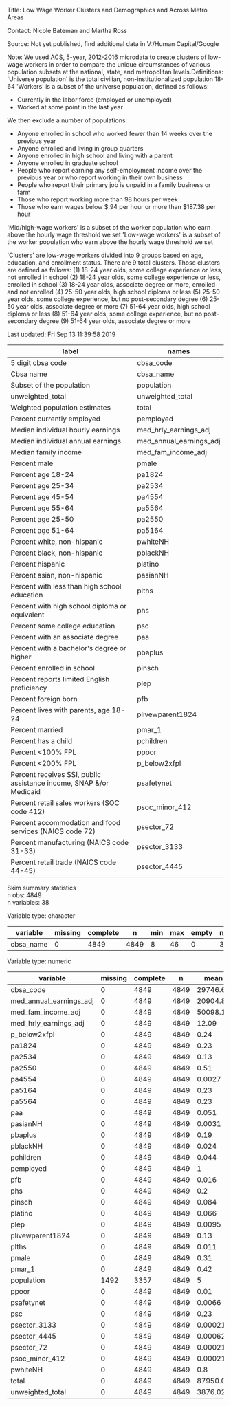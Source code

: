 
Title:  Low Wage Worker Clusters and Demographics and Across Metro Areas  

Contact:  Nicole Bateman and Martha Ross  

Source:  Not yet published, find additional data in V:/Human Capital/Google  

Note:  We used ACS, 5-year, 2012-2016 microdata to create clusters of low-wage workers
in order to compare the unique circumstances of various population subsets at the national, state, 
and metropolitan levels.Definitions:
'Universe population' is the total civilian, non-institutionalized population 18-64
'Workers' is a subset of the universe population, defined as follows: 
- Currently in the labor force (employed or unemployed)
- Worked at some point in the last year

We then exclude a number of populations: 
- Anyone enrolled in school who worked fewer than 14 weeks over the previous year 
- Anyone enrolled and living in group quarters
- Anyone enrolled in high school and living with a parent
- Anyone enrolled in graduate school
- People who report earning any self-employment income over the previous year or who report working in their own business
- People who report their primary job is unpaid in a family business or farm
- Those who report working more than 98 hours per week
- Those who earn wages below $.94 per hour or more than $187.38 per hour

'Mid/high-wage workers' is a subset of the worker population who earn above the hourly wage threshold we set
'Low-wage workers' is a subset of the worker population who earn above the hourly wage threshold we set

'Clusters' are low-wage workers divided into 9 groups based on age, education, and enrollment status. There are 9 total clusters. 
Those clusters are defined as follows: 
(1) 18-24 year olds, some college experience or less, not enrolled in school 
(2) 18-24 year olds, some college experience or less, enrolled in school 
(3) 18-24 year olds, associate degree or more, enrolled and not enrolled 
(4) 25-50 year olds, high school diploma or less 
(5) 25-50 year olds, some college experience, but no post-secondary degree 
(6) 25-50 year olds, associate degree or more 
(7) 51-64 year olds, high school diploma or less 
(8) 51-64 year olds, some college experience, but no post-secondary degree 
(9) 51-64 year olds, associate degree or more
  

Last updated:  Fri Sep 13 11:39:58 2019 



|                               label                                |          names          |
|--------------------------------------------------------------------|-------------------------|
|                         5 digit cbsa code                          |        cbsa_code        |
|                             Cbsa name                              |        cbsa_name        |
|                      Subset of the population                      |       population        |
|                          unweighted_total                          |    unweighted_total     |
|                   Weighted population estimates                    |          total          |
|                     Percent currently employed                     |        pemployed        |
|                 Median individual hourly earnings                  |  med_hrly_earnings_adj  |
|                 Median individual annual earnings                  | med_annual_earnings_adj |
|                        Median family income                        |   med_fam_income_adj    |
|                            Percent male                            |          pmale          |
|                         Percent age 18-24                          |         pa1824          |
|                         Percent age 25-34                          |         pa2534          |
|                         Percent age 45-54                          |         pa4554          |
|                         Percent age 55-64                          |         pa5564          |
|                         Percent age 25-50                          |         pa2550          |
|                         Percent age 51-64                          |         pa5164          |
|                    Percent white, non-hispanic                     |        pwhiteNH         |
|                    Percent black, non-hispanic                     |        pblackNH         |
|                          Percent hispanic                          |         platino         |
|                    Percent asian, non-hispanic                     |        pasianNH         |
|            Percent with less than high school education            |          plths          |
|           Percent with high school diploma or equivalent           |           phs           |
|                   Percent some college education                   |           psc           |
|                  Percent with an associate degree                  |           paa           |
|             Percent with a bachelor's degree or higher             |         pbaplus         |
|                     Percent enrolled in school                     |         pinsch          |
|            Percent reports limited English proficiency             |          plep           |
|                        Percent foreign born                        |           pfb           |
|               Percent lives with parents, age 18-24                |    plivewparent1824     |
|                          Percent married                           |         pmar_1          |
|                        Percent has a child                         |        pchildren        |
|                         Percent <100% FPL                          |          ppoor          |
|                         Percent <200% FPL                          |      p_below2xfpl       |
| Percent receives SSI, public assistance income, SNAP &/or Medicaid |       psafetynet        |
|            Percent retail sales workers (SOC code 412)             |     psoc_minor_412      |
|      Percent accommodation and food services (NAICS code 72)       |       psector_72        |
|              Percent manufacturing (NAICS code 31-33)              |      psector_3133       |
|              Percent retail trade (NAICS code 44-45)               |      psector_4445       |


Skim summary statistics  
 n obs: 4849    
 n variables: 38    

Variable type: character

| variable  | missing | complete |  n   | min | max | empty | n_unique |
|-----------|---------|----------|------|-----|-----|-------|----------|
| cbsa_name |    0    |   4849   | 4849 |  8  | 46  |   0   |   373    |

Variable type: numeric

|        variable         | missing | complete |  n   |   mean   |    sd     |  p0   |  p25  |  p50  |  p75  |  p100   |
|-------------------------|---------|----------|------|----------|-----------|-------|-------|-------|-------|---------|
|        cbsa_code        |    0    |   4849   | 4849 | 29746.68 | 11401.34  | 10180 | 19780 | 29460 | 39820 |  49740  |
| med_annual_earnings_adj |    0    |   4849   | 4849 | 20904.82 | 10649.99  | 3168  | 15209 | 19009 | 21571 |  88944  |
|   med_fam_income_adj    |    0    |   4849   | 4849 | 50098.13 | 18160.09  | 5112  | 37383 | 46718 | 59807 | 143844  |
|  med_hrly_earnings_adj  |    0    |   4849   | 4849 |  12.09   |   4.63    |   5   |  10   |  11   |  13   |   42    |
|      p_below2xfpl       |    0    |   4849   | 4849 |   0.24   |   0.43    |   0   |   0   |   0   |   0   |    1    |
|         pa1824          |    0    |   4849   | 4849 |   0.23   |   0.42    |   0   |   0   |   0   |   0   |    1    |
|         pa2534          |    0    |   4849   | 4849 |   0.13   |   0.33    |   0   |   0   |   0   |   0   |    1    |
|         pa2550          |    0    |   4849   | 4849 |   0.51   |    0.5    |   0   |   0   |   1   |   1   |    1    |
|         pa4554          |    0    |   4849   | 4849 |  0.0027  |   0.052   |   0   |   0   |   0   |   0   |    1    |
|         pa5164          |    0    |   4849   | 4849 |   0.23   |   0.42    |   0   |   0   |   0   |   0   |    1    |
|         pa5564          |    0    |   4849   | 4849 |   0.23   |   0.42    |   0   |   0   |   0   |   0   |    1    |
|           paa           |    0    |   4849   | 4849 |  0.051   |   0.22    |   0   |   0   |   0   |   0   |    1    |
|        pasianNH         |    0    |   4849   | 4849 |  0.0031  |   0.056   |   0   |   0   |   0   |   0   |    1    |
|         pbaplus         |    0    |   4849   | 4849 |   0.19   |   0.39    |   0   |   0   |   0   |   0   |    1    |
|        pblackNH         |    0    |   4849   | 4849 |  0.024   |   0.15    |   0   |   0   |   0   |   0   |    1    |
|        pchildren        |    0    |   4849   | 4849 |  0.044   |    0.2    |   0   |   0   |   0   |   0   |    1    |
|        pemployed        |    0    |   4849   | 4849 |    1     |     0     |   1   |   1   |   1   |   1   |    1    |
|           pfb           |    0    |   4849   | 4849 |  0.016   |   0.13    |   0   |   0   |   0   |   0   |    1    |
|           phs           |    0    |   4849   | 4849 |   0.2    |    0.4    |   0   |   0   |   0   |   0   |    1    |
|         pinsch          |    0    |   4849   | 4849 |  0.084   |   0.28    |   0   |   0   |   0   |   0   |    1    |
|         platino         |    0    |   4849   | 4849 |  0.066   |   0.25    |   0   |   0   |   0   |   0   |    1    |
|          plep           |    0    |   4849   | 4849 |  0.0095  |   0.097   |   0   |   0   |   0   |   0   |    1    |
|    plivewparent1824     |    0    |   4849   | 4849 |   0.13   |   0.34    |   0   |   0   |   0   |   0   |    1    |
|          plths          |    0    |   4849   | 4849 |  0.011   |    0.1    |   0   |   0   |   0   |   0   |    1    |
|          pmale          |    0    |   4849   | 4849 |   0.31   |   0.46    |   0   |   0   |   0   |   1   |    1    |
|         pmar_1          |    0    |   4849   | 4849 |   0.42   |   0.49    |   0   |   0   |   0   |   1   |    1    |
|       population        |  1492   |   3357   | 4849 |    5     |   2.58    |   1   |   3   |   5   |   7   |    9    |
|          ppoor          |    0    |   4849   | 4849 |   0.01   |    0.1    |   0   |   0   |   0   |   0   |    1    |
|       psafetynet        |    0    |   4849   | 4849 |  0.0066  |   0.081   |   0   |   0   |   0   |   0   |    1    |
|           psc           |    0    |   4849   | 4849 |   0.23   |   0.42    |   0   |   0   |   0   |   0   |    1    |
|      psector_3133       |    0    |   4849   | 4849 | 0.00021  |   0.014   |   0   |   0   |   0   |   0   |    1    |
|      psector_4445       |    0    |   4849   | 4849 | 0.00062  |   0.025   |   0   |   0   |   0   |   0   |    1    |
|       psector_72        |    0    |   4849   | 4849 | 0.00021  |   0.014   |   0   |   0   |   0   |   0   |    1    |
|     psoc_minor_412      |    0    |   4849   | 4849 | 0.00021  |   0.014   |   0   |   0   |   0   |   0   |    1    |
|        pwhiteNH         |    0    |   4849   | 4849 |   0.8    |    0.4    |   0   |   1   |   1   |   1   |    1    |
|          total          |    0    |   4849   | 4849 | 87950.03 | 388099.78 |  189  | 2967  | 8937  | 49017 | 1.3e+07 |
|    unweighted_total     |    0    |   4849   | 4849 | 3876.02  | 17260.74  |  11   |  127  |  372  | 2146  | 557657  |
